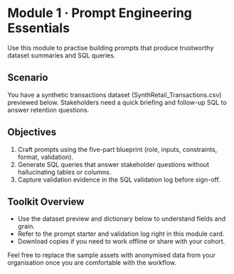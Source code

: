# Module 1 · Prompt Engineering Essentials

Use this module to practise building prompts that produce trustworthy dataset summaries and SQL queries.

## Scenario

You have a synthetic transactions dataset (SynthRetail_Transactions.csv) previewed below. Stakeholders need a quick briefing and follow-up SQL to answer retention questions.

## Objectives

1. Craft prompts using the five-part blueprint (role, inputs, constraints, format, validation).
2. Generate SQL queries that answer stakeholder questions without hallucinating tables or columns.
3. Capture validation evidence in the SQL validation log before sign-off.

## Toolkit Overview

- Use the dataset preview and dictionary below to understand fields and grain.
- Refer to the prompt starter and validation log right in this module card.
- Download copies if you need to work offline or share with your cohort.

Feel free to replace the sample assets with anonymised data from your organisation once you are comfortable with the workflow.
